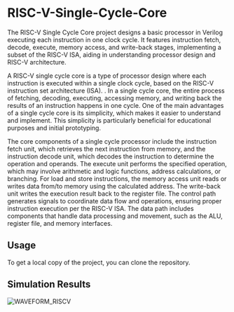 # RISC-V-Single-Cycle-Core
The RISC-V Single Cycle Core project designs a basic processor in Verilog executing each instruction in one clock cycle. It features instruction fetch, decode, execute, memory access, and write-back stages, implementing a subset of the RISC-V ISA, aiding in understanding processor design and RISC-V architecture.

A RISC-V single cycle core is a type of processor design where each instruction is executed within a single clock cycle, based on the RISC-V instruction set architecture (ISA). . In a single cycle core, the entire process of fetching, decoding, executing, accessing memory, and writing back the results of an instruction happens in one cycle. One of the main advantages of a single cycle core is its simplicity, which makes it easier to understand and implement. This simplicity is particularly beneficial for educational purposes and initial prototyping.

The core components of a single cycle processor include the instruction fetch unit, which retrieves the next instruction from memory, and the instruction decode unit, which decodes the instruction to determine the operation and operands. The execute unit performs the specified operation, which may involve arithmetic and logic functions, address calculations, or branching. For load and store instructions, the memory access unit reads or writes data from/to memory using the calculated address. The write-back unit writes the execution result back to the register file. The control path generates signals to coordinate data flow and operations, ensuring proper instruction execution per the RISC-V ISA. The data path includes components that handle data processing and movement, such as the ALU, register file, and memory interfaces.

## Usage

To get a local copy of the project, you can clone the repository.

## Simulation Results

<!--Image-->

![WAVEFORM_RISCV](https://github.com/user-attachments/assets/7e4f3292-0df5-4d9d-820b-c05fcc9fb003)
